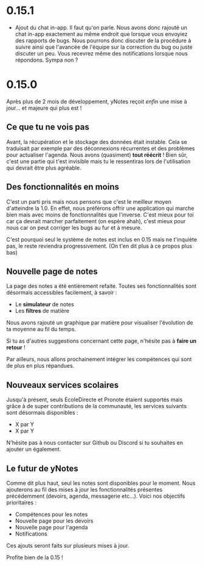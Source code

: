 
# 0.15.1

- Ajout du chat in-app. Il faut qu'on parle. Nous avons donc rajouté un chat in-app exactement au même endroit que lorsque vous envoyiez des rapports de bugs. Nous pourrons donc discuter de la procédure à suivre ainsi que l'avancée de l'équipe sur la correction du bug ou juste discuter un peu. Vous recevrez même des notifications lorsque nous répondons. Sympa non ? 

# 0.15.0

Après plus de 2 mois de développement, yNotes reçoit _enfin_ une mise à jour... et majeure qui plus est !

## Ce que tu ne vois pas

Avant, la récupération et le stockage des données était instable. Cela se traduisait par exemple par des déconnexions récurrentes et des problèmes pour actualiser l'agenda.
Nous avons (quasiment) **tout réécrit** ! Bien sûr, c'est une partie qui t'est invisible mais tu le ressentiras lors de l'utilisation qui devrait être plus agréable.

## Des fonctionnalités en moins

C'est un parti pris mais nous pensons que c'est le meilleur moyen d'atteindre la 1.0.
En effet, nous préférons offrir une application qui marche bien mais avec moins de fonctionnalités que l'inverse. C'est mieux pour toi car ça devrait marcher parfaitement (on espère ahah), c'est mieux pour nous car on peut corriger les bugs au fur et à mesure.

C'est pourquoi seul le système de notes est inclus en 0.15 mais ne t'inquiète pas, le reste reviendra progressivement. (On t'en dit plus à ce propos plus bas)

## Nouvelle page de notes

La page des notes a été entièrement refaite. Toutes ses fonctionnalités sont désormais accessibles facilement, à savoir :

- Le **simulateur** de notes
- Les **filtres** de matière

Nous avons rajouté un graphique par matière pour visualiser l'évolution de ta moyenne au fil du temps.

Si tu as d'autres suggestions concernant cette page, n'hésite pas à **faire un retour** !

Par ailleurs, nous allons prochainement intégrer les compétences qui sont de plus en plus répandues.

## Nouveaux services scolaires

Jusqu'à présent, seuls EcoleDirecte et Pronote étaient supportés mais grâce à de super contributions de la communauté, les services suivants sont désormais disponibles :

- X par Y
- X par Y

N'hésite pas à nous contacter sur Github ou Discord si tu souhaites en ajouter un également.

## Le futur de yNotes

Comme dit plus haut, seul les notes sont disponibles pour le moment. Nous ajouterons au fil des mises à jour les fonctionnalités présentes précédemment (devoirs, agenda, messagerie etc...). Voici nos objectifs prioritaires :

- Compétences pour les notes
- Nouvelle page pour les devoirs
- Nouvelle page pour l'agenda
- Notifications

Ces ajouts seront faits sur plusieurs mises à jour.

Profite bien de la 0.15 !
